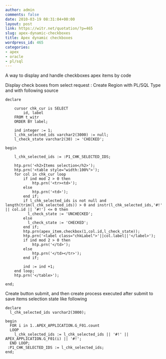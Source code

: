 ```yaml
---
author: admin
comments: false
date: 2010-03-19 08:31:04+00:00
layout: post
link: https://witr.net/quotation/?p=465
slug: apex-dynamic-checkboxes
title: Apex dynamic checkboxes
wordpress_id: 465
categories:
- apex
- oracle
- pl/sql
---
```



A way to display and handle checkboxes apex items by code

Display check boxes from select request : Create Region with PL/SQL Type and with following source

    
    
    declare 
    
        cursor chk_cur is SELECT 
            id, label
        FROM t_witr
        ORDER BY label;
    
        ind integer := 1;
        l_chk_selected_ids varchar2(3000) := null;
        l_check_state varchar2(30) := 'CHECKED';
    
    begin
    
        l_chk_selected_ids := :P1_CHK_SELECTED_IDS;
    
        htp.prn('<h2>Items selection</h2>');
        htp.prn('<table style="width:100%">');
        for col in chk_cur loop
            if ind mod 2 > 0 then 
                htp.prn('<tr><td>');
            else
                htp.prn('<td>');
            end if;
            if l_chk_selected_ids is not null and length(trim(l_chk_selected_ids)) > 0 and instr(l_chk_selected_ids,'#!' || col.id || '#!') <= 0 then
              l_check_state := 'UNCHECKED';
            else
              l_check_state := 'CHECKED';
            end if;
            htp.prn(apex_item.checkbox(1,col.id,l_check_state));
            htp.prn('<label class="chkLabel">'||col.label||'</label>');
            if ind mod 2 > 0 then 
                htp.prn('</td>');
            else
                htp.prn('</td></tr>');
            end if;
    
            ind := ind +1;
        end loop;
        htp.prn('</table>');
    
    end;
    



Create button submit, and then create process executed after submit to save items selection state like following

    
    
    declare
      l_chk_selected_ids varchar2(3000);
    
    begin
      FOR i in 1..APEX_APPLICATION.G_F01.count
      LOOP
        l_chk_selected_ids := l_chk_selected_ids || '#!' || APEX_APPLICATION.G_F01(i) || '#!';
      END LOOP;
     :P1_CHK_SELECTED_IDS := l_chk_selected_ids;
    end;
    



